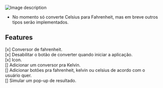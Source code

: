 ![Image description](https://i.imgur.com/m6x2NO9.png)

- No momento só converte Celsius para Fahrenheit, mas em breve outros tipos serão implementados.

## Features 

[x] Conversor de fahrenheit. <br/>
[x] Desabilitar o botão de converter quando iniciar a aplicação.<br/>
[x] Icon.<br/> 
[] Adicionar um conversor pra Kelvin.<br/>
[] Adicionar botões pra fahrenheit, kelvin ou celsius de acordo com o usuário quer.<br/>
[] Simular um pop-up de resultado.<br/><br/>

